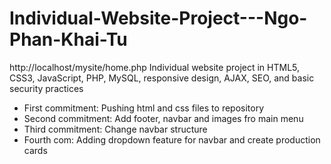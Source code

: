 # Individual-Website-Project---Ngo-Phan-Khai-Tu
http://localhost/mysite/home.php
Individual website project in HTML5, CSS3, JavaScript, PHP, MySQL, responsive design, AJAX, SEO, and basic security practices
+ First commitment: Pushing html and css files to repository
+ Second commitment: Add footer, navbar and images fro main menu
+ Third commitment: Change navbar structure
+ Fourth com: Adding dropdown feature for navbar and create production cards
